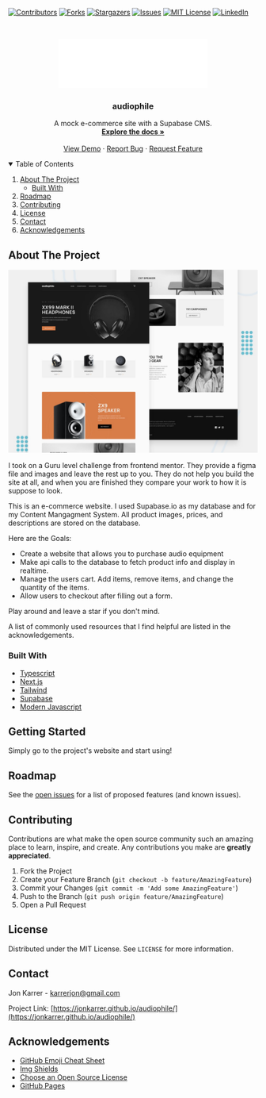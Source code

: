 [![Contributors][contributors-shield]][contributors-url]
[![Forks][forks-shield]][forks-url]
[![Stargazers][stars-shield]][stars-url]
[![Issues][issues-shield]][issues-url]
[![MIT License][license-shield]][license-url]
[![LinkedIn][linkedin-shield]][linkedin-url]

<!-- PROJECT LOGO -->
<br />
<p align="center">
  <a href="https://github.com/jonkarrer/audiophile" >
    <img src="public/shared/desktop/logo.svg" alt="Logo" width="300" height="100">
  </a>

  <h3 align="center">audiophile</h3>

  <p align="center">
    A mock e-commerce site with a Supabase CMS.
    <br />
    <a href="https://github.com/jonkarrer/audiophile"><strong>Explore the docs »</strong></a>
    <br />
    <br />
    <a href="https://jonkarrer.github.io/audiophile/">View Demo</a>
    ·
    <a href="https://github.com/jonkarrer/audiophile/issues">Report Bug</a>
    ·
    <a href="https://github.com/jonkarrer/audiophile/issues">Request Feature</a>
  </p>
</p>

<!-- TABLE OF CONTENTS -->
<details open="open">
  <summary>Table of Contents</summary>
  <ol>
    <li>
      <a href="#about-the-project">About The Project</a>
      <ul>
        <li><a href="#built-with">Built With</a></li>
      </ul>
    </li>
    <li><a href="#roadmap">Roadmap</a></li>
    <li><a href="#contributing">Contributing</a></li>
    <li><a href="#license">License</a></li>
    <li><a href="#contact">Contact</a></li>
    <li><a href="#acknowledgements">Acknowledgements</a></li>
  </ol>
</details>

<!-- ABOUT THE PROJECT -->

## About The Project

[![Product Name Screen Shot][product-screenshot]](https://example.com)

I took on a Guru level challenge from frontend mentor. They provide a figma file and images and leave the rest up to you. They do not help you build the site at all, and when you are finished they compare your work to how it is suppose to look.

This is an e-commerce website. I used Supabase.io as my database and for my Content Mangagment System. All product images, prices, and descriptions are stored on the database.

Here are the Goals:

- Create a website that allows you to purchase audio equipment
- Make api calls to the database to fetch product info and display in realtime.
- Manage the users cart. Add items, remove items, and change the quantity of the items.
- Allow users to checkout after filling out a form.

Play around and leave a star if you don't mind.

A list of commonly used resources that I find helpful are listed in the acknowledgements.

### Built With

- [Typescript](https://www.typescriptlang.org)
- [Next.js](https://www.nextjs.org)
- [Tailwind](https://tailwindcss.com/)
- [Supabase](https://www.supabase.io)
- [Modern Javascript](https://javascript.info)

<!-- GETTING STARTED -->

## Getting Started

Simply go to the project's website and start using!

<!-- ROADMAP -->

## Roadmap

See the [open issues](https://github.com/jonkarrer/audiophile/issues) for a list of proposed features (and known issues).

<!-- CONTRIBUTING -->

## Contributing

Contributions are what make the open source community such an amazing place to learn, inspire, and create. Any contributions you make are **greatly appreciated**.

1. Fork the Project
2. Create your Feature Branch (`git checkout -b feature/AmazingFeature`)
3. Commit your Changes (`git commit -m 'Add some AmazingFeature'`)
4. Push to the Branch (`git push origin feature/AmazingFeature`)
5. Open a Pull Request

<!-- LICENSE -->

## License

Distributed under the MIT License. See `LICENSE` for more information.

<!-- CONTACT -->

## Contact

Jon Karrer - karrerjon@gmail.com

Project Link: [https://jonkarrer.github.io/audiophile/](https://jonkarrer.github.io/audiophile/)

<!-- ACKNOWLEDGEMENTS -->

## Acknowledgements

- [GitHub Emoji Cheat Sheet](https://www.webpagefx.com/tools/emoji-cheat-sheet)
- [Img Shields](https://shields.io)
- [Choose an Open Source License](https://choosealicense.com)
- [GitHub Pages](https://pages.github.com)

<!-- MARKDOWN LINKS & IMAGES -->
<!-- https://www.markdownguide.org/basic-syntax/#reference-style-links -->

[contributors-shield]: https://img.shields.io/github/contributors/jonkarrer/audiophile.svg?style=for-the-badge
[contributors-url]: https://github.com/jonkarrer/audiophile/graphs/contributors
[forks-shield]: https://img.shields.io/github/forks/jonkarrer/audiophile.svg?style=for-the-badge
[forks-url]: https://github.com/jonkarrer/audiophile/network/members
[stars-shield]: https://img.shields.io/github/stars/jonkarrer/audiophile.svg?style=for-the-badge
[stars-url]: https://github.com/jonkarrer/audiophile/stargazers
[issues-shield]: https://img.shields.io/github/issues/jonkarrer/audiophile.svg?style=for-the-badge
[issues-url]: https://github.com/jonkarrer/audiophile/issues
[license-shield]: https://img.shields.io/github/license/jonkarrer/audiophile.svg?style=for-the-badge
[license-url]: https://github.com/jonkarrer/audiophile/blob/master/LICENSE
[linkedin-shield]: https://img.shields.io/badge/-LinkedIn-black.svg?style=for-the-badge&logo=linkedin&colorB=555
[linkedin-url]: https://www.linkedin.com/in/jon-karrer-6b8a18186/
[product-screenshot]: public/preview.jpg
